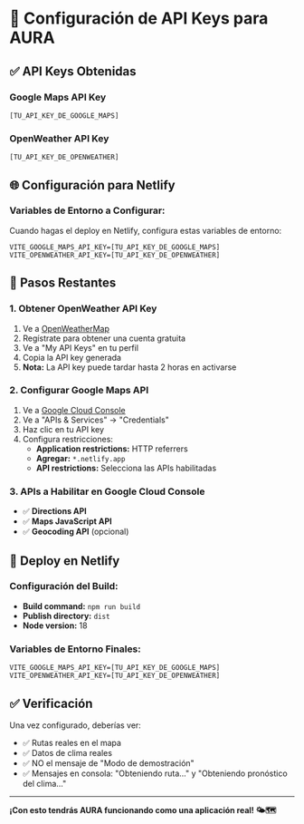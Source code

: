 # 🔑 Configuración de API Keys para AURA

## ✅ **API Keys Obtenidas**

### **Google Maps API Key**
```
[TU_API_KEY_DE_GOOGLE_MAPS]
```

### **OpenWeather API Key**
```
[TU_API_KEY_DE_OPENWEATHER]
```

## 🌐 **Configuración para Netlify**

### **Variables de Entorno a Configurar:**

Cuando hagas el deploy en Netlify, configura estas variables de entorno:

```
VITE_GOOGLE_MAPS_API_KEY=[TU_API_KEY_DE_GOOGLE_MAPS]
VITE_OPENWEATHER_API_KEY=[TU_API_KEY_DE_OPENWEATHER]
```

## 🔧 **Pasos Restantes**

### **1. Obtener OpenWeather API Key**
1. Ve a [OpenWeatherMap](https://openweathermap.org/api)
2. Regístrate para obtener una cuenta gratuita
3. Ve a "My API Keys" en tu perfil
4. Copia la API key generada
5. **Nota:** La API key puede tardar hasta 2 horas en activarse

### **2. Configurar Google Maps API**
1. Ve a [Google Cloud Console](https://console.cloud.google.com/)
2. Ve a "APIs & Services" → "Credentials"
3. Haz clic en tu API key
4. Configura restricciones:
   - **Application restrictions:** HTTP referrers
   - **Agregar:** `*.netlify.app`
   - **API restrictions:** Selecciona las APIs habilitadas

### **3. APIs a Habilitar en Google Cloud Console**
- ✅ **Directions API**
- ✅ **Maps JavaScript API**
- ✅ **Geocoding API** (opcional)

## 🚀 **Deploy en Netlify**

### **Configuración del Build:**
- **Build command:** `npm run build`
- **Publish directory:** `dist`
- **Node version:** 18

### **Variables de Entorno Finales:**
```
VITE_GOOGLE_MAPS_API_KEY=[TU_API_KEY_DE_GOOGLE_MAPS]
VITE_OPENWEATHER_API_KEY=[TU_API_KEY_DE_OPENWEATHER]
```

## ✅ **Verificación**

Una vez configurado, deberías ver:
- ✅ Rutas reales en el mapa
- ✅ Datos de clima reales
- ✅ NO el mensaje de "Modo de demostración"
- ✅ Mensajes en consola: "Obteniendo ruta..." y "Obteniendo pronóstico del clima..."

---

**¡Con esto tendrás AURA funcionando como una aplicación real! 🌤️🗺️**
